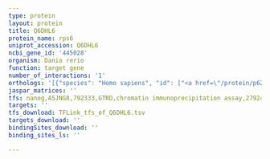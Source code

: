```yaml
---
type: protein
layout: protein
title: Q6DHL6
protein_name: rps6
uniprot_accession: Q6DHL6
ncbi_gene_id: '445028'
organism: Danio rerio
function: target gene
number_of_interactions: '1'
orthologs: '[{"species": "Homo sapiens", "id": ["<a href=\"/protein/p62753\">P62753</a>"]}, {"species": "Mus musculus", "id": ["<a href=\"/protein/p62754\">P62754</a>"]}, {"species": "Rattus norvegicus", "id": ["M0RD75"]}, {"species": "Drosophila melanogaster", "id": ["<a href=\"/protein/p29327\">P29327</a>"]}, {"species": "Caenorhabditis elegans", "id": ["<a href=\"/protein/q9nen6\">Q9NEN6</a>"]}, {"species": "Saccharomyces cerevisiae", "id": ["<a href=\"/protein/p0cx37\">P0CX37</a>"]}]'
jaspar_matrices: ''
tfs: nanog,A5JNG8,792333,GTRD,chromatin immunoprecipitation assay,27924024%5Buid%5D,No
targets: ''
tfs_download: TFLink_tfs_of_Q6DHL6.tsv
targets_download: ''
bindingSites_download: ''
binding_sites_ls: ''

---
```

